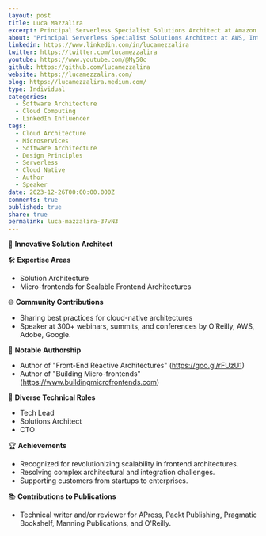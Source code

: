 ```yaml
---
layout: post
title: Luca Mazzalira
excerpt: Principal Serverless Specialist Solutions Architect at Amazon Web Services (AWS) - O'Reilly Author - International Speaker - Content creator&newline;&newline;Talks about &hash;aws, &hash;cloud, &hash;microservices, &hash;microfrontends, and &hash;softwarearchitecture
about: "Principal Serverless Specialist Solutions Architect at AWS, International Speaker, O'Reilly author, Content Creator&newline;&newline;"
linkedin: https://www.linkedin.com/in/lucamezzalira
twitter: https://twitter.com/lucamezzalira
youtube: https://www.youtube.com/@My50c
github: https://github.com/lucamezzalira
website: https://lucamezzalira.com/
blog: https://lucamezzalira.medium.com/
type: Individual
categories:
  - Software Architecture
  - Cloud Computing
  - LinkedIn Influencer
tags:
  - Cloud Architecture
  - Microservices
  - Software Architecture
  - Design Principles
  - Serverless
  - Cloud Native
  - Author
  - Speaker
date: 2023-12-26T00:00:00.000Z
comments: true
published: true
share: true
permalink: luca-mazzalira-37vN3
---
```

🚀 **Innovative Solution Architect**

🛠️ **Expertise Areas**
- Solution Architecture
- Micro-frontends for Scalable Frontend Architectures

🌐 **Community Contributions**
- Sharing best practices for cloud-native architectures
- Speaker at 300+ webinars, summits, and conferences by O’Reilly, AWS, Adobe, Google.

📘 **Notable Authorship**
- Author of "Front-End Reactive Architectures" (https://goo.gl/rFUzU1)
- Author of "Building Micro-frontends" (https://www.buildingmicrofrontends.com)

🌟 **Diverse Technical Roles**
- Tech Lead
- Solutions Architect
- CTO

🏆 **Achievements**
- Recognized for revolutionizing scalability in frontend architectures.
- Resolving complex architectural and integration challenges.
- Supporting customers from startups to enterprises.

📚 **Contributions to Publications**
- Technical writer and/or reviewer for APress, Packt Publishing, Pragmatic Bookshelf, Manning Publications, and O'Reilly.


